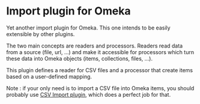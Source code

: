 # Import plugin for Omeka

Yet another import plugin for Omeka. This one intends to be easily extensible
by other plugins.

The two main concepts are readers and processors. Readers read data from
a source (file, url, ...) and make it accessible for processors which turn
these data into Omeka objects (items, collections, files, ...).

This plugin defines a reader for CSV files and a processor that create
items based on a user-defined mapping.

Note : if your only need is to import a CSV file into Omeka items, you should
probably use [CSV Import plugin], which does a perfect job for that.

[CSV Import plugin]: http://omeka.org/add-ons/plugins/csv-import/
